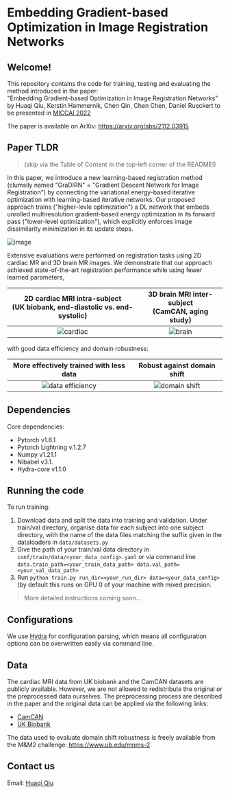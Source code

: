 #  Embedding Gradient-based Optimization in Image Registration Networks

## Welcome!

This repository contains the code for training, testing and evaluating the method introduced in the paper:   
"Embedding Gradient-based Optimization in Image Registration Networks"  
by Huaqi Qiu, Kerstin Hammernik, Chen Qin, Chen Chen, Daniel Rueckert
 to be presented in [MICCAI 2022](https://conferences.miccai.org/2022/en/)

The paper is available on ArXiv: https://arxiv.org/abs/2112.03915

## Paper TLDR
> (skip via the Table of Content in the top-left corner of the README!) 

In this paper, we introduce a new learning-based registration method (clumsily named "GraDIRN" = "Gradient Descent Network for Image Registration")  by connecting the variational energy-based iterative optimization with learning-based iterative networks. Our proposed approach trains ("higher-levle optimization") a DL network that embeds unrolled multiresolution gradient-based energy optimization in its forward pass ("lower-level optimization"), which explicitly enforces image dissimilarity minimization in its update steps.  

![image](https://user-images.githubusercontent.com/17068099/190219234-a8349a8a-f406-4bfd-b257-500e501f6824.png)

Extensive evaluations were performed on registration tasks using 2D cardiac MR and 3D brain MR images. We demonstrate that our approach achieved state-of-the-art registration performance while using fewer learned parameters, 

|2D cardiac MRI intra-subject <br /> (UK biobank, end-diastolic vs. end-systolic) | 3D brain MRI inter-subject <br /> (CamCAN, aging study)|
| :---:   | :---: |
|![cardiac](https://user-images.githubusercontent.com/17068099/190221298-c00c8422-8ff9-47a6-ab73-c0ef16eb643d.png) | ![brain](https://user-images.githubusercontent.com/17068099/190221270-0ac2caef-cf90-44db-933e-8c03df9ef09e.png) |


with good data efficiency and domain robustness: 

| More effectively trained with less data | Robust against domain shift |
| :---:   | :---: |
|![data efficiency](https://user-images.githubusercontent.com/17068099/190224280-cd0731c7-beb8-47b3-a3e7-e0b0672a9173.png) | ![domain shift](https://user-images.githubusercontent.com/17068099/190224295-03ca91db-3ecb-41d9-829b-53a778e4b572.png) |



## Dependencies 
Core dependencies:
- Pytorch v1.8.1
- Pytorch Lightning v.1.2.7
- Numpy v1.21.1
- Nibabel v3.1.
- Hydra-core v1.1.0


## Running the code
To run training:
1. Download data and split the data into training and validation. Under train/val directory, organise data for each subject into one subject directory, with the name of the data files matching the suffix given in the dataloaders in `data/datasets.py`
2. Give the path of your train/val data directory in `conf/train/data/<your_data_config>.yaml` or via command line `data.train_path=<your_train_data_path> data.val_path=<your_val_data_path>`
3. Run `python train.py run_dir=<your_run_dir> data=<your_data_config>` (by default this runs on GPU 0 of your machine with mixed precision.

> More detailed instructions coming soon...

## Configurations
We use [Hydra](https://hydra.cc/) for configuration parsing, which means all configuration options can be overwritten easily via command line.



## Data
The cardiac MRI data from UK biobank and the CamCAN datasets are publicly available. However, we are not allowed to redistribute the original or the preprocessed data ourselves. The preprocessing process are described in the paper and the original data can be applied via the following links:
- [CamCAN](https://camcan-archive.mrc-cbu.cam.ac.uk/dataaccess/)
- [UK Biobank](https://www.ukbiobank.ac.uk/enable-your-research)

The data used to evaluate domain shift robustness is freely available from the M&M2 challenge: https://www.ub.edu/mnms-2

## Contact us
Email: [Huaqi Qiu](mailto:hq615@ic.ac.uk)


